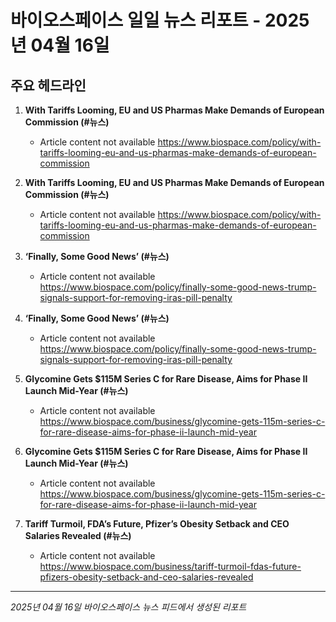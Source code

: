 # 바이오스페이스 일일 뉴스 리포트 - 2025년 04월 16일


## 주요 헤드라인

1. **With Tariffs Looming, EU and US Pharmas Make Demands of European Commission (#뉴스)**
   - Article content not available
   <https://www.biospace.com/policy/with-tariffs-looming-eu-and-us-pharmas-make-demands-of-european-commission>

2. **With Tariffs Looming, EU and US Pharmas Make Demands of European Commission (#뉴스)**
   - Article content not available
   <https://www.biospace.com/policy/with-tariffs-looming-eu-and-us-pharmas-make-demands-of-european-commission>

3. **‘Finally, Some Good News’ (#뉴스)**
   - Article content not available
   <https://www.biospace.com/policy/finally-some-good-news-trump-signals-support-for-removing-iras-pill-penalty>

4. **‘Finally, Some Good News’ (#뉴스)**
   - Article content not available
   <https://www.biospace.com/policy/finally-some-good-news-trump-signals-support-for-removing-iras-pill-penalty>

5. **Glycomine Gets $115M Series C for Rare Disease, Aims for Phase II Launch Mid-Year (#뉴스)**
   - Article content not available
   <https://www.biospace.com/business/glycomine-gets-115m-series-c-for-rare-disease-aims-for-phase-ii-launch-mid-year>

6. **Glycomine Gets $115M Series C for Rare Disease, Aims for Phase II Launch Mid-Year (#뉴스)**
   - Article content not available
   <https://www.biospace.com/business/glycomine-gets-115m-series-c-for-rare-disease-aims-for-phase-ii-launch-mid-year>

7. **Tariff Turmoil, FDA’s Future, Pfizer’s Obesity Setback and CEO Salaries Revealed (#뉴스)**
   - Article content not available
   <https://www.biospace.com/business/tariff-turmoil-fdas-future-pfizers-obesity-setback-and-ceo-salaries-revealed>


---
*2025년 04월 16일 바이오스페이스 뉴스 피드에서 생성된 리포트*